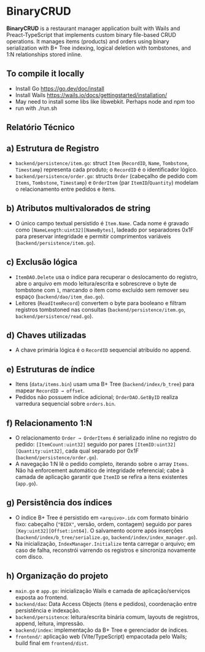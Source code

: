 # BinaryCRUD

**BinaryCRUD** is a restaurant manager application built with Wails and Preact-TypeScript that implements custom binary file-based CRUD operations. It manages items (products) and orders using binary serialization with B+ Tree indexing, logical deletion with tombstones, and 1:N relationships stored inline.

## To compile it locally

- Install Go <https://go.dev/doc/install>
- Install Wails <https://wails.io/docs/gettingstarted/installation/>
- May need to install some libs like libwebkit. Perhaps node and npm too
- run with ./run.sh

## Relatório Técnico

## a) Estrutura de Registro

- `backend/persistence/item.go`: struct `Item` (`RecordID`, `Name`, `Tombstone`, `Timestamp`) representa cada produto; o `RecordID` é o identificador lógico.
- `backend/persistence/order.go`: structs `Order` (cabeçalho de pedido com `Items`, `Tombstone`, `Timestamp`) e `OrderItem` (par `ItemID`/`Quantity`) modelam o relacionamento entre pedidos e itens.

## b) Atributos multivalorados de string

- O único campo textual persistido é `Item.Name`. Cada nome é gravado como `[NameLength:uint32][NameBytes]`, ladeado por separadores 0x1F para preservar integridade e permitir comprimentos variáveis (`backend/persistence/item.go`).

## c) Exclusão lógica

- `ItemDAO.Delete` usa o índice para recuperar o deslocamento do registro, abre o arquivo em modo leitura/escrita e sobrescreve o byte de tombstone com `1`, marcando o item como excluído sem remover seu espaço (`backend/dao/item_dao.go`).
- Leitores (`ReadItemRecord`) convertem o byte para booleano e filtram registros tombstoned nas consultas (`backend/persistence/item.go`, `backend/persistence/read.go`).

## d) Chaves utilizadas

- A chave primária lógica é o `RecordID` sequencial atribuído no append.

## e) Estruturas de índice

- Itens (`data/items.bin`) usam uma B+ Tree (`backend/index/b_tree`) para mapear `RecordID → offset`.
- Pedidos não possuem índice adicional; `OrderDAO.GetByID` realiza varredura sequencial sobre `orders.bin`.

## f) Relacionamento 1:N

- O relacionamento `Order → OrderItems` é serializado inline no registro do pedido: `[ItemCount:uint32]` seguido por pares `[ItemID:uint32][Quantity:uint32]`, cada qual separado por 0x1F (`backend/persistence/order.go`).
- A navegação 1:N lê o pedido completo, iterando sobre o array `Items`. Não há enforcement automático de integridade referencial; cabe à camada de aplicação garantir que `ItemID` se refira a itens existentes (`app.go`).

## g) Persistência dos índices

- O índice B+ Tree é persistido em `<arquivo>.idx` com formato binário fixo: cabeçalho (`"BIDX"`, versão, ordem, contagem) seguido por pares `[Key:uint32][Offset:int64]`. O salvamento ocorre após inserções (`backend/index/b_tree/serialize.go`, `backend/index/index_manager.go`).
- Na inicialização, `IndexManager.Initialize` tenta carregar o arquivo; em caso de falha, reconstrói varrendo os registros e sincroniza novamente com disco.

## h) Organização do projeto

- `main.go` e `app.go`: inicialização Wails e camada de aplicação/serviços exposta ao frontend.
- `backend/dao`: Data Access Objects (itens e pedidos), coordenação entre persistência e indexação.
- `backend/persistence`: leitura/escrita binária comum, layouts de registros, append, leitura, impressão.
- `backend/index`: implementação da B+ Tree e gerenciador de índices.
- `frontend/`: aplicação web (Vite/TypeScript) empacotada pelo Wails; build final em `frontend/dist`.
